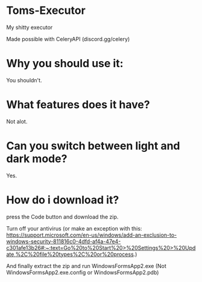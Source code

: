 # Toms-Executor
My shitty executor

Made possible with CeleryAPI (discord.gg/celery)

# Why you should use it:

You shouldn't.

# What features does it have?

Not alot.

# Can you switch between light and dark mode?

Yes.

# How do i download it?

press the Code button and download the zip.

Turn off your antivirus (or make an exception with this: https://support.microsoft.com/en-us/windows/add-an-exclusion-to-windows-security-811816c0-4dfd-af4a-47e4-c301afe13b26#:~:text=Go%20to%20Start%20>%20Settings%20>%20Update,%2C%20file%20types%2C%20or%20process.)

And finally extract the zip and run WindowsFormsApp2.exe (Not WindowsFormsApp2.exe.config or WindowsFormsApp2.pdb)
